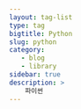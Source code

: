```yaml
---
layout: tag-list
type: tag
bigtitle: Python
slug: python
category:
   - blog
   - library
sidebar: true
description: >
    파이썬
---
```

